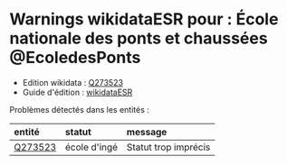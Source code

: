 Warnings wikidataESR pour : École nationale des ponts et chaussées @EcoledesPonts
================

- Edition wikidata : [Q273523](https://www.wikidata.org/wiki/Q273523)
- Guide d'édition : [wikidataESR](https://github.com/cpesr/wikidataESR/)



Problèmes détectés dans les entités :

|entité                                           |statut       |message              |
|:------------------------------------------------|:------------|:--------------------|
|[Q273523](https://www.wikidata.org/wiki/Q273523) |école d'ingé |Statut trop imprécis |
